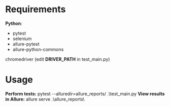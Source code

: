 # Requirements
**Python**:
 - pytest
 - selenium
 - allure-pytest 
 - allure-python-commons
 
chromedriver (edit **DRIVER_PATH** in test_main.py)


# Usage
**Perform tests:** pytest --alluredir=allure_reports/ .\test_main.py
**View results in Allure:** allure serve .\allure_reports\
